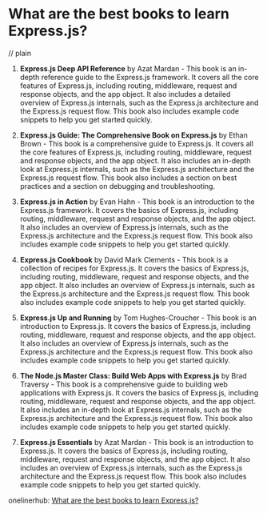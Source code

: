 # What are the best books to learn Express.js?
// plain

1. **Express.js Deep API Reference** by Azat Mardan - This book is an in-depth reference guide to the Express.js framework. It covers all the core features of Express.js, including routing, middleware, request and response objects, and the app object. It also includes a detailed overview of Express.js internals, such as the Express.js architecture and the Express.js request flow. This book also includes example code snippets to help you get started quickly.

2. **Express.js Guide: The Comprehensive Book on Express.js** by Ethan Brown - This book is a comprehensive guide to Express.js. It covers all the core features of Express.js, including routing, middleware, request and response objects, and the app object. It also includes an in-depth look at Express.js internals, such as the Express.js architecture and the Express.js request flow. This book also includes a section on best practices and a section on debugging and troubleshooting.

3. **Express.js in Action** by Evan Hahn - This book is an introduction to the Express.js framework. It covers the basics of Express.js, including routing, middleware, request and response objects, and the app object. It also includes an overview of Express.js internals, such as the Express.js architecture and the Express.js request flow. This book also includes example code snippets to help you get started quickly.

4. **Express.js Cookbook** by David Mark Clements - This book is a collection of recipes for Express.js. It covers the basics of Express.js, including routing, middleware, request and response objects, and the app object. It also includes an overview of Express.js internals, such as the Express.js architecture and the Express.js request flow. This book also includes example code snippets to help you get started quickly.

5. **Express.js Up and Running** by Tom Hughes-Croucher - This book is an introduction to Express.js. It covers the basics of Express.js, including routing, middleware, request and response objects, and the app object. It also includes an overview of Express.js internals, such as the Express.js architecture and the Express.js request flow. This book also includes example code snippets to help you get started quickly.

6. **The Node.js Master Class: Build Web Apps with Express.js** by Brad Traversy - This book is a comprehensive guide to building web applications with Express.js. It covers the basics of Express.js, including routing, middleware, request and response objects, and the app object. It also includes an in-depth look at Express.js internals, such as the Express.js architecture and the Express.js request flow. This book also includes example code snippets to help you get started quickly.

7. **Express.js Essentials** by Azat Mardan - This book is an introduction to Express.js. It covers the basics of Express.js, including routing, middleware, request and response objects, and the app object. It also includes an overview of Express.js internals, such as the Express.js architecture and the Express.js request flow. This book also includes example code snippets to help you get started quickly.

onelinerhub: [What are the best books to learn Express.js?](https://onelinerhub.com/expressjs/what-are-the-best-books-to-learn-express-js)